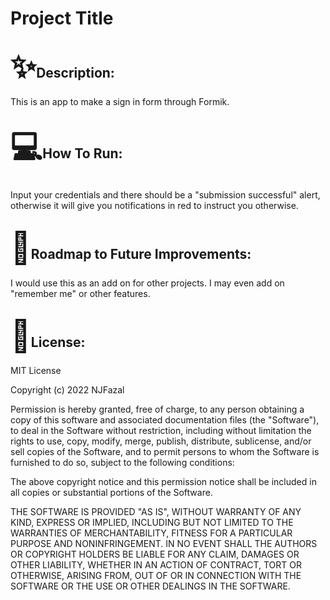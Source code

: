 <!DOCTYPE html>
<html>
    <body>
        <h1>Project Title</h1>
        <h2><span style='font-size:50px;'>&#10024;</span>Description:</h2>
        <p>This is an app to make a sign in form through Formik.</p>
        <h2><span style='font-size:50px;'>&#128187;</span>How To Run:</h2>
        <p>Input your credentials and there should be a "submission successful" alert, otherwise it will give you notifications in red to instruct you otherwise.</p>
        <h2><span style='font-size:50px;'>&#128679;</span>Roadmap to Future Improvements:</h2>
        <p>I would use this as an add on for other projects. I may even add on "remember me" or other features.</p>
        <h2><span style='font-size:50px;'>&#128220;</span>License:</h2>
<p>MIT License<br /></p> 

<p>Copyright (c) 2022 NJFazal<br /></p>



<p>Permission is hereby granted, free of charge, to any person obtaining a copy
of this software and associated documentation files (the "Software"), to deal
in the Software without restriction, including without limitation the rights
to use, copy, modify, merge, publish, distribute, sublicense, and/or sell
copies of the Software, and to permit persons to whom the Software is
furnished to do so, subject to the following conditions:<br /></p>


<p>The above copyright notice and this permission notice shall be included in all
copies or substantial portions of the Software.<br /></p>

<p>THE SOFTWARE IS PROVIDED "AS IS", WITHOUT WARRANTY OF ANY KIND, EXPRESS OR
IMPLIED, INCLUDING BUT NOT LIMITED TO THE WARRANTIES OF MERCHANTABILITY,
FITNESS FOR A PARTICULAR PURPOSE AND NONINFRINGEMENT. IN NO EVENT SHALL THE
AUTHORS OR COPYRIGHT HOLDERS BE LIABLE FOR ANY CLAIM, DAMAGES OR OTHER
LIABILITY, WHETHER IN AN ACTION OF CONTRACT, TORT OR OTHERWISE, ARISING FROM,
OUT OF OR IN CONNECTION WITH THE SOFTWARE OR THE USE OR OTHER DEALINGS IN THE
SOFTWARE.</p>
    </body>
</html>
